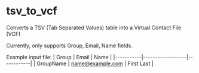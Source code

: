 # tsv_to_vcf
Converts a TSV (Tab Separated Values) table into a Virtual Contact File (VCF)

Currently, only supports Group, Email, Name fields.

Example input file:
| Group     | Email            | Name       |
|-----------|------------------|------------|
| GroupName | name@example.com | First Last |

